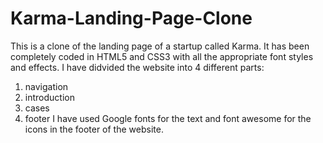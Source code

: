 Karma-Landing-Page-Clone
========================
This is a clone of the landing page of a startup called Karma. 
It has been completely coded in HTML5 and CSS3 with all the appropriate font styles and effects.
I have didvided the website into 4 different parts:
1. navigation 
2. introduction
3. cases
4. footer
I have used Google fonts for the text and font awesome for the icons in the footer of the website.  
